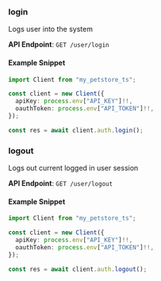 
### login <a name="login"></a>
Logs user into the system



**API Endpoint**: `GET /user/login`

#### Example Snippet

```typescript
import Client from "my_petstore_ts";

const client = new Client({
  apiKey: process.env["API_KEY"]!!,
  oauthToken: process.env["API_TOKEN"]!!,
});

const res = await client.auth.login();
```

### logout <a name="logout"></a>
Logs out current logged in user session



**API Endpoint**: `GET /user/logout`

#### Example Snippet

```typescript
import Client from "my_petstore_ts";

const client = new Client({
  apiKey: process.env["API_KEY"]!!,
  oauthToken: process.env["API_TOKEN"]!!,
});

const res = await client.auth.logout();
```
